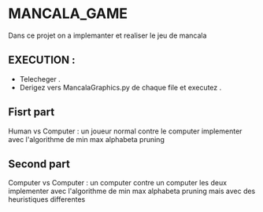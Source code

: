 # MANCALA_GAME

Dans ce projet on a implemanter et realiser le jeu de mancala 

## EXECUTION : 

- Telecheger .
- Derigez vers MancalaGraphics.py de chaque file et executez .




## Fisrt part 

Human vs Computer : un joueur normal contre le computer implementer avec l'algorithme de min max alphabeta pruning 


## Second part

Computer vs Computer : un computer contre un computer les deux implementer avec l'algorithme de min max alphabeta pruning  mais avec des heuristiques differentes 

